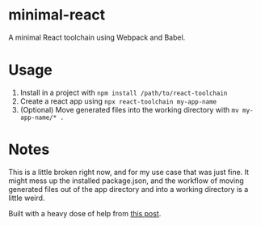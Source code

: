 # minimal-react
A minimal React toolchain using Webpack and Babel.

# Usage
1. Install in a project with `npm install /path/to/react-toolchain`
2. Create a react app using `npx react-toolchain my-app-name`
3. (Optional) Move generated files into the working directory with `mv my-app-name/* .`

# Notes
This is a little broken right now, and for my use case that was just fine. It might mess up the installed package.json, and the workflow
of moving generated files out of the app directory and into a working directory is a little weird.


Built with a heavy dose of help from [this post](https://dev.to/nikhilkumaran/don-t-use-create-react-app-how-you-can-set-up-your-own-reactjs-boilerplate-43l0).
